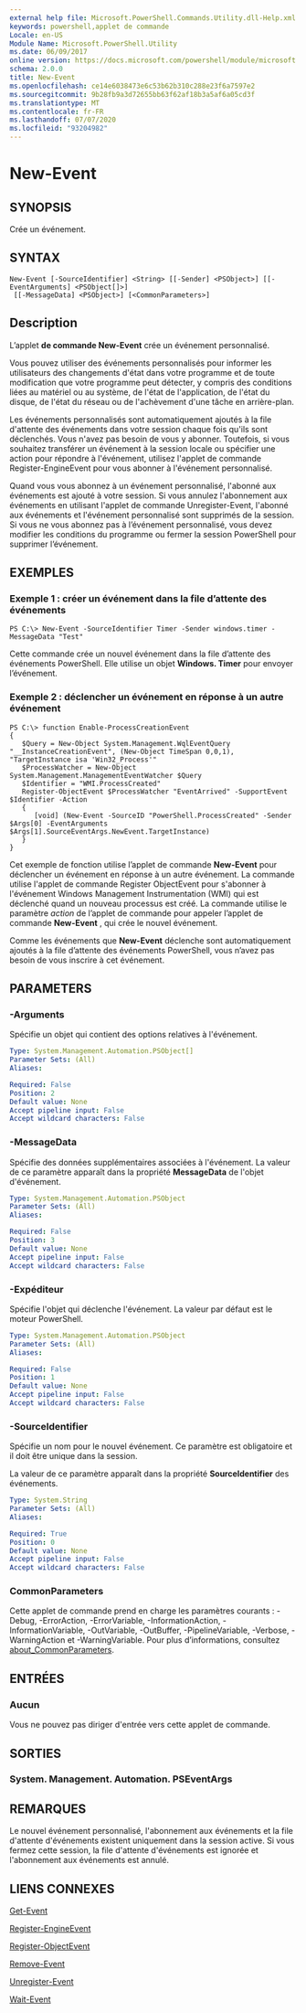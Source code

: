 ```yaml
---
external help file: Microsoft.PowerShell.Commands.Utility.dll-Help.xml
keywords: powershell,applet de commande
Locale: en-US
Module Name: Microsoft.PowerShell.Utility
ms.date: 06/09/2017
online version: https://docs.microsoft.com/powershell/module/microsoft.powershell.utility/new-event?view=powershell-7.1&WT.mc_id=ps-gethelp
schema: 2.0.0
title: New-Event
ms.openlocfilehash: ce14e6038473e6c53b62b310c288e23f6a7597e2
ms.sourcegitcommit: 9b28fb9a3d72655bb63f62af18b3a5af6a05cd3f
ms.translationtype: MT
ms.contentlocale: fr-FR
ms.lasthandoff: 07/07/2020
ms.locfileid: "93204982"
---
```

# New-Event

## SYNOPSIS
Crée un événement.

## SYNTAX

```
New-Event [-SourceIdentifier] <String> [[-Sender] <PSObject>] [[-EventArguments] <PSObject[]>]
 [[-MessageData] <PSObject>] [<CommonParameters>]
```

## Description

L’applet **de commande New-Event** crée un événement personnalisé.

Vous pouvez utiliser des événements personnalisés pour informer les utilisateurs des changements d'état dans votre programme et de toute modification que votre programme peut détecter, y compris des conditions liées au matériel ou au système, de l'état de l'application, de l'état du disque, de l'état du réseau ou de l'achèvement d'une tâche en arrière-plan.

Les événements personnalisés sont automatiquement ajoutés à la file d'attente des événements dans votre session chaque fois qu'ils sont déclenchés. Vous n'avez pas besoin de vous y abonner.
Toutefois, si vous souhaitez transférer un événement à la session locale ou spécifier une action pour répondre à l'événement, utilisez l'applet de commande Register-EngineEvent pour vous abonner à l'événement personnalisé.

Quand vous vous abonnez à un événement personnalisé, l'abonné aux événements est ajouté à votre session.
Si vous annulez l'abonnement aux événements en utilisant l'applet de commande Unregister-Event, l'abonné aux événements et l'événement personnalisé sont supprimés de la session.
Si vous ne vous abonnez pas à l’événement personnalisé, vous devez modifier les conditions du programme ou fermer la session PowerShell pour supprimer l’événement.

## EXEMPLES

### Exemple 1 : créer un événement dans la file d’attente des événements

```
PS C:\> New-Event -SourceIdentifier Timer -Sender windows.timer -MessageData "Test"
```

Cette commande crée un nouvel événement dans la file d’attente des événements PowerShell.
Elle utilise un objet **Windows. Timer** pour envoyer l’événement.

### Exemple 2 : déclencher un événement en réponse à un autre événement

```
PS C:\> function Enable-ProcessCreationEvent
{
   $Query = New-Object System.Management.WqlEventQuery "__InstanceCreationEvent", (New-Object TimeSpan 0,0,1), "TargetInstance isa 'Win32_Process'"
   $ProcessWatcher = New-Object System.Management.ManagementEventWatcher $Query
   $Identifier = "WMI.ProcessCreated"
   Register-ObjectEvent $ProcessWatcher "EventArrived" -SupportEvent $Identifier -Action
   {
      [void] (New-Event -SourceID "PowerShell.ProcessCreated" -Sender $Args[0] -EventArguments $Args[1].SourceEventArgs.NewEvent.TargetInstance)
   }
}
```

Cet exemple de fonction utilise l’applet de commande **New-Event** pour déclencher un événement en réponse à un autre événement.
La commande utilise l'applet de commande Register ObjectEvent pour s'abonner à l'événement Windows Management Instrumentation (WMI) qui est déclenché quand un nouveau processus est créé.
La commande utilise le paramètre *action* de l’applet de commande pour appeler l’applet de commande **New-Event** , qui crée le nouvel événement.

Comme les événements que **New-Event** déclenche sont automatiquement ajoutés à la file d’attente des événements PowerShell, vous n’avez pas besoin de vous inscrire à cet événement.

## PARAMETERS

### -Arguments

Spécifie un objet qui contient des options relatives à l'événement.

```yaml
Type: System.Management.Automation.PSObject[]
Parameter Sets: (All)
Aliases:

Required: False
Position: 2
Default value: None
Accept pipeline input: False
Accept wildcard characters: False
```

### -MessageData

Spécifie des données supplémentaires associées à l'événement.
La valeur de ce paramètre apparaît dans la propriété **MessageData** de l'objet d'événement.

```yaml
Type: System.Management.Automation.PSObject
Parameter Sets: (All)
Aliases:

Required: False
Position: 3
Default value: None
Accept pipeline input: False
Accept wildcard characters: False
```

### -Expéditeur

Spécifie l'objet qui déclenche l'événement.
La valeur par défaut est le moteur PowerShell.

```yaml
Type: System.Management.Automation.PSObject
Parameter Sets: (All)
Aliases:

Required: False
Position: 1
Default value: None
Accept pipeline input: False
Accept wildcard characters: False
```

### -SourceIdentifier

Spécifie un nom pour le nouvel événement.
Ce paramètre est obligatoire et il doit être unique dans la session.

La valeur de ce paramètre apparaît dans la propriété **SourceIdentifier** des événements.

```yaml
Type: System.String
Parameter Sets: (All)
Aliases:

Required: True
Position: 0
Default value: None
Accept pipeline input: False
Accept wildcard characters: False
```

### CommonParameters

Cette applet de commande prend en charge les paramètres courants : -Debug, -ErrorAction, -ErrorVariable, -InformationAction, -InformationVariable, -OutVariable, -OutBuffer, -PipelineVariable, -Verbose, -WarningAction et -WarningVariable. Pour plus d’informations, consultez [about_CommonParameters](https://go.microsoft.com/fwlink/?LinkID=113216).

## ENTRÉES

### Aucun

Vous ne pouvez pas diriger d'entrée vers cette applet de commande.

## SORTIES

### System. Management. Automation. PSEventArgs

## REMARQUES

Le nouvel événement personnalisé, l'abonnement aux événements et la file d'attente d'événements existent uniquement dans la session active. Si vous fermez cette session, la file d'attente d'événements est ignorée et l'abonnement aux événements est annulé.

## LIENS CONNEXES

[Get-Event](Get-Event.md)

[Register-EngineEvent](Register-EngineEvent.md)

[Register-ObjectEvent](Register-ObjectEvent.md)

[Remove-Event](Remove-Event.md)

[Unregister-Event](Unregister-Event.md)

[Wait-Event](Wait-Event.md)

